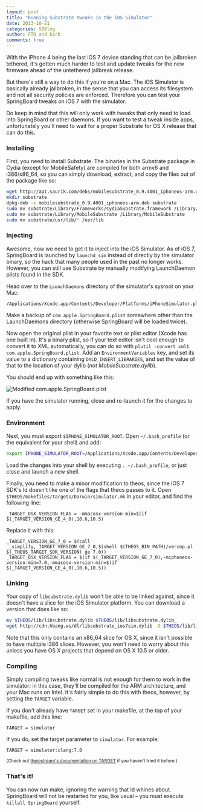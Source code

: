 ```yaml
---
layout: post
title: "Running Substrate tweaks in the iOS Simulator"
date: 2013-10-21
categories: SBBlog
author: FTO and kirb
comments: true
---
```


With the iPhone 4 being the last iOS 7 device standing that can be jailbroken tethered, it's gotten much harder to test and update tweaks for the new firmware ahead of the untethered jailbreak release.

But there's still a way to do this if you're on a Mac. The iOS Simulator is basically already jailbroken, in the sense that you can access its filesystem and not all security policies are enforced. Therefore you can test your SpringBoard tweaks on iOS 7 with the simulator.

<!--more-->

Do keep in mind that this will only work with tweaks that only need to load into SpringBoard or other daemons. If you want to test a tweak inside apps, unfortunately you'll need to wait for a proper Substrate for OS X release that can do this.

### Installing
First, you need to install Substrate. The binaries in the Substrate package in Cydia (except for MobileSafety) are compiled for both armv6 and i386/x86_64, so you can simply download, extract, and copy the files out of the package like so:

``` bash
wget http://apt.saurik.com/debs/mobilesubstrate_0.9.4001_iphoneos-arm.deb
mkdir substrate
dpkg-deb -x mobilesubstrate_0.9.4001_iphoneos-arm.deb substrate
sudo mv substrate/Library/Frameworks/CydiaSubstrate.framework /Library/Frameworks/CydiaSubstrate.framework
sudo mv substrate/Library/MobileSubstrate /Library/MobileSubstrate
sudo mv substrate/usr/lib/* /usr/lib
```

### Injecting
Awesome, now we need to get it to inject into the iOS Simulator. As of iOS 7, SpringBoard is launched by `launchd_sim` instead of directly by the simulator binary, so the hack that many people used in the past no longer works. However, you can still use Substrate by manually modifying LaunchDaemon plists found in the SDK.

Head over to the `LaunchDaemons` directory of the simulator's sysroot on your Mac:

```
/Applications/Xcode.app/Contents/Developer/Platforms/iPhoneSimulator.platform/Developer/SDKs/iPhoneSimulator7.0.sdk/System/Library/LaunchDaemons
```

Make a backup of `com.apple.SpringBoard.plist` somewhere other than the LaunchDaemons directory (otherwise SpringBoard will be loaded twice).

Now open the original plist in your favorite text or plist editor (Xcode has one built in). It's a binary plist, so if your text editor isn't cool enough to convert it to XML automatically, you can do so with `plutil -convert xml1 com.apple.SpringBoard.plist`. Add an `EnvironmentVariables` key, and set its value to a dictionary containing `DYLD_INSERT_LIBRARIES`, and set the value of that to the location of your dylib (_not MobileSubstrate.dylib_).

You should end up with something like this:

![Modified com.apple.SpringBoard.plist](http://cdn.hbang.ws/sharedinstance/wp-content/uploads/2013/10/Screen-Shot-2013-10-20-at-9.58.32-PM-1.png)

If you have the simulator running, close and re-launch it for the changes to apply.

### Environment
Next, you must export `$IPHONE_SIMULATOR_ROOT`. Open `~/.bash_profile` (or the equivalent for your shell) and add:

``` bash
export IPHONE_SIMULATOR_ROOT=/Applications/Xcode.app/Contents/Developer/Platforms/iPhoneSimulator.platform/Developer/SDKs/iPhoneSimulator7.0.sdk
```

Load the changes into your shell by executing `. ~/.bash_profile`, or just close and launch a new shell.

Finally, you need to make a minor modification to theos, since the iOS 7 SDK's ld doesn't like one of the flags that theos passes to it. Open `$THEOS/makefiles/targets/Darwin/simulator.mk` in your editor, and find the following line:

``` make
_TARGET_OSX_VERSION_FLAG = -mmacosx-version-min=$(if $(_TARGET_VERSION_GE_4_0),10.6,10.5)
```

Replace it with this:

``` make
_TARGET_VERSION_GE_7_0 = $(call __simplify,_TARGET_VERSION_GE_7_0,$(shell $(THEOS_BIN_PATH)/vercmp.pl $(_THEOS_TARGET_SDK_VERSION) ge 7.0))
_TARGET_OSX_VERSION_FLAG = $(if $(_TARGET_VERSION_GE_7_0),-miphoneos-version-min=7.0,-mmacosx-version-min=$(if $(_TARGET_VERSION_GE_4_0),10.6,10.5))
```

### Linking
Your copy of `libsubstrate.dylib` won't be able to be linked against, since it doesn't have a slice for the iOS Simulator platform. You can download a version that does like so:

``` bash
mv $THEOS/lib/libsubstrate.dylib $THEOS/lib/libsubstrate.dylib_
wget http://cdn.hbang.ws/dl/libsubstrate_ios7sim.dylib -O $THEOS/lib/libsubstrate.dylib
```

Note that this only contains an x86_64 slice for OS X, since it isn't possible to have multiple i386 slices. However, you won't need to worry about this unless you have OS X projects that depend on OS X 10.5 or older.

### Compiling
Simply compiling tweaks like normal is not enough for them to work in the simulator: in this case, they'll be compiled for the ARM architecture, and your Mac runs on Intel. It's fairly simple to do this with theos, however, by setting the `TARGET` variable.

If you don't already have `TARGET` set in your makefile, at the top of your makefile, add this line:

``` make
TARGET = simulator
```

If you do, set the target parameter to `simulator`. For example:

``` make
TARGET = simulator:clang:7.0
```

<small>(Check out [theiostream's documentation on TARGET](https://github.com/theiostream/theos-ref/blob/master/2_1_1_5_0_TARGET.md) if you haven't tried it before.)</small>

### That's it!
You can now run make, ignoring the warning that ld whines about. SpringBoard will not be restarted for you, like usual – you must execute `killall SpringBoard` yourself.
